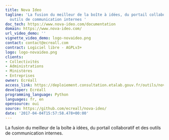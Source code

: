 ```yaml
---
title: Nova Ideo
tagline: 'La fusion du meilleur de la boîte à idées, du portail collaboratif et des
  outils de communication internes '
doc_tech: https://www.nova-ideo.com/documentation
domain: https://www.nova-ideo.com/
url_video_demo: ''
vignette_video_demo: logo-novaideo.png
contact: contact@ecreall.com
contract: Logiciel libre - AGPLv3+
logo: logo-novaideo.png
clients:
- Collectivités
- Administrations
- Ministères
- Entreprises
owner: Ecréall
access_link: https://deploiement.consultation.etalab.gouv.fr/outils/nova-ideo
developer: Ecréall
programming_language: Python
languages: fr, en
opensource: oui
source: https://github.com/ecreall/nova-ideo/
date: '2017-04-04T15:57:58.478+00:00'
---
```


La fusion du meilleur de la boîte à idées, du portail collaboratif et des outils de communication internes.
